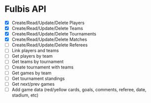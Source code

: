 Fulbis API
===

- [x] Create/Read/Update/Delete Players
- [x] Create/Read/Update/Delete Teams
- [x] Create/Read/Update/Delete Tournaments
- [x] Create/Read/Update/Delete Matches
- [ ] Create/Read/Update/Delete Referees
- [ ] Link players and teams
- [ ] Get players by team
- [ ] Get teams by tournament
- [ ] Create tournament with teams
- [ ] Get games by team
- [ ] Get tournament standings
- [ ] Get next/prev games
- [ ] Add game data (red/yellow cards, goals, comments, referee, date, stadium, etc)
